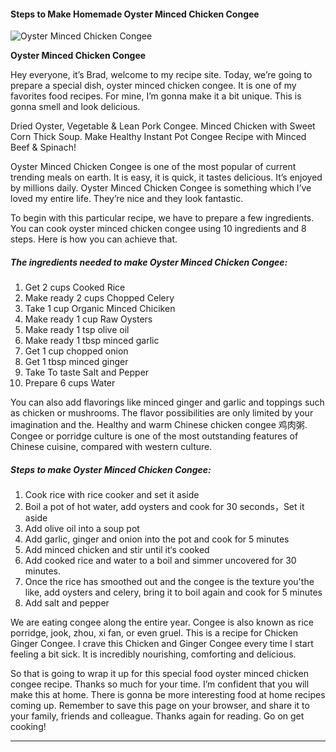            

#### Steps to Make Homemade Oyster Minced Chicken Congee

![Oyster Minced Chicken Congee](https://img-global.cpcdn.com/recipes/f31477c30d5f9a57/751x532cq70/oyster-minced-chicken-congee-recipe-main-photo.jpg)

**Oyster Minced Chicken Congee**

Hey everyone, it’s Brad, welcome to my recipe site. Today, we’re going to prepare a special dish, oyster minced chicken congee. It is one of my favorites food recipes. For mine, I’m gonna make it a bit unique. This is gonna smell and look delicious.

Dried Oyster, Vegetable & Lean Pork Congee. Minced Chicken with Sweet Corn Thick Soup. Make Healthy Instant Pot Congee Recipe with Minced Beef & Spinach!

Oyster Minced Chicken Congee is one of the most popular of current trending meals on earth. It is easy, it is quick, it tastes delicious. It’s enjoyed by millions daily. Oyster Minced Chicken Congee is something which I’ve loved my entire life. They’re nice and they look fantastic.

To begin with this particular recipe, we have to prepare a few ingredients. You can cook oyster minced chicken congee using 10 ingredients and 8 steps. Here is how you can achieve that.

##### The ingredients needed to make Oyster Minced Chicken Congee:

1.  Get 2 cups Cooked Rice
2.  Make ready 2 cups Chopped Celery
3.  Take 1 cup Organic Minced Chiciken
4.  Make ready 1 cup Raw Oysters
5.  Make ready 1 tsp olive oil
6.  Make ready 1 tbsp minced garlic
7.  Get 1 cup chopped onion
8.  Get 1 tbsp minced ginger
9.  Take To taste Salt and Pepper
10.  Prepare 6 cups Water

You can also add flavorings like minced ginger and garlic and toppings such as chicken or mushrooms. The flavor possibilities are only limited by your imagination and the. Healthy and warm Chinese chicken congee 鸡肉粥. Congee or porridge culture is one of the most outstanding features of Chinese cuisine, compared with western culture.

##### Steps to make Oyster Minced Chicken Congee:

1.  Cook rice with rice cooker and set it aside
2.  Boil a pot of hot water, add oysters and cook for 30 seconds，Set it aside
3.  Add olive oil into a soup pot
4.  Add garlic, ginger and onion into the pot and cook for 5 minutes
5.  Add minced chicken and stir until it‘s cooked
6.  Add cooked rice and water to a boil and simmer uncovered for 30 minutes.
7.  Once the rice has smoothed out and the congee is the texture you'the like, add oysters and celery, bring it to boil again and cook for 5 minutes
8.  Add salt and pepper

We are eating congee along the entire year. Congee is also known as rice porridge, jook, zhou, xi fan, or even gruel. This is a recipe for Chicken Ginger Congee. I crave this Chicken and Ginger Congee every time I start feeling a bit sick. It is incredibly nourishing, comforting and delicious.

So that is going to wrap it up for this special food oyster minced chicken congee recipe. Thanks so much for your time. I’m confident that you will make this at home. There is gonna be more interesting food at home recipes coming up. Remember to save this page on your browser, and share it to your family, friends and colleague. Thanks again for reading. Go on get cooking!

* * *